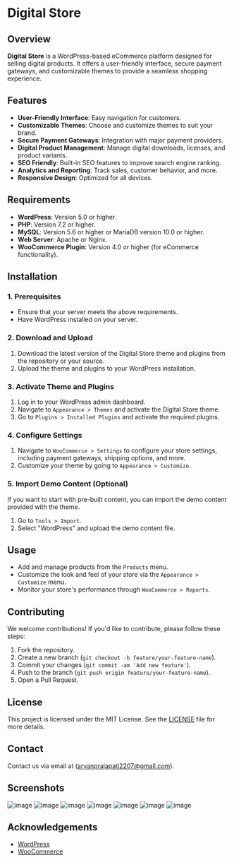 
# Digital Store

## Overview

**Digital Store** is a WordPress-based eCommerce platform designed for selling digital products. It offers a user-friendly interface, secure payment gateways, and customizable themes to provide a seamless shopping experience.

## Features

- **User-Friendly Interface**: Easy navigation for customers.
- **Customizable Themes**: Choose and customize themes to suit your brand.
- **Secure Payment Gateways**: Integration with major payment providers.
- **Digital Product Management**: Manage digital downloads, licenses, and product variants.
- **SEO Friendly**: Built-in SEO features to improve search engine ranking.
- **Analytics and Reporting**: Track sales, customer behavior, and more.
- **Responsive Design**: Optimized for all devices.

## Requirements

- **WordPress**: Version 5.0 or higher.
- **PHP**: Version 7.2 or higher.
- **MySQL**: Version 5.6 or higher or MariaDB version 10.0 or higher.
- **Web Server**: Apache or Nginx.
- **WooCommerce Plugin**: Version 4.0 or higher (for eCommerce functionality).

## Installation

### 1. Prerequisites

- Ensure that your server meets the above requirements.
- Have WordPress installed on your server.

### 2. Download and Upload

1. Download the latest version of the Digital Store theme and plugins from the repository or your source.
2. Upload the theme and plugins to your WordPress installation.

### 3. Activate Theme and Plugins

1. Log in to your WordPress admin dashboard.
2. Navigate to `Appearance > Themes` and activate the Digital Store theme.
3. Go to `Plugins > Installed Plugins` and activate the required plugins.

### 4. Configure Settings

1. Navigate to `WooCommerce > Settings` to configure your store settings, including payment gateways, shipping options, and more.
2. Customize your theme by going to `Appearance > Customize`.

### 5. Import Demo Content (Optional)

If you want to start with pre-built content, you can import the demo content provided with the theme.

1. Go to `Tools > Import`.
2. Select "WordPress" and upload the demo content file.

## Usage

- Add and manage products from the `Products` menu.
- Customize the look and feel of your store via the `Appearance > Customize` menu.
- Monitor your store's performance through `WooCommerce > Reports`.

## Contributing

We welcome contributions! If you'd like to contribute, please follow these steps:

1. Fork the repository.
2. Create a new branch (`git checkout -b feature/your-feature-name`).
3. Commit your changes (`git commit -am 'Add new feature'`).
4. Push to the branch (`git push origin feature/your-feature-name`).
5. Open a Pull Request.

## License

This project is licensed under the MIT License. See the [LICENSE](LICENSE) file for more details.

## Contact

Contact us via email at (aryanprajapati2207@gmail.com).

## Screenshots
![image](https://github.com/user-attachments/assets/d5dc6e73-f26f-4d4b-b8a7-7e5ff91078f6)
![image](https://github.com/user-attachments/assets/9e9f7b53-6bbf-4f21-bcd3-0b1b362cec2f)
![image](https://github.com/user-attachments/assets/bd42b4f3-6513-4d5b-8666-2dd1c35ad78f)
![image](https://github.com/user-attachments/assets/661a613a-1aeb-40e5-8a90-cc5d8a108d79)
![image](https://github.com/user-attachments/assets/0c1f13f0-0e55-4e10-aede-25053065a563)
![image](https://github.com/user-attachments/assets/97c18704-da36-41ed-b25b-fc0afe24b2bf)
![image](https://github.com/user-attachments/assets/591a4bbb-976c-44a8-bc11-f5756642af60)

## Acknowledgements

- [WordPress](https://wordpress.org/)
- [WooCommerce](https://woocommerce.com/)


